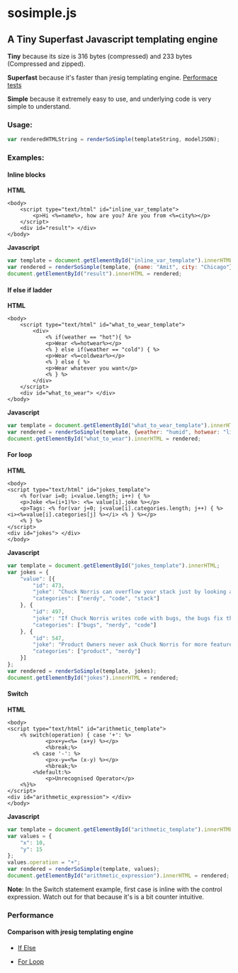 # sosimple.js
## A Tiny Superfast Javascript templating engine

**Tiny** because its size is 316 bytes (compressed) and 233 bytes (Compressed and zipped).

**Superfast** because it's faster than jresig templating engine. [Performace tests](#perf)

**Simple** because it extremely easy to use, and underlying code is very simple to understand.

### Usage:
```JavaScript
var renderedHTMLString = renderSoSimple(templateString, modelJSON);
```


### Examples:

#### Inline blocks
**HTML**
```HTML+ERB
<body>
    <script type="text/html" id="inline_var_template">
        <p>Hi <%=name%>, how are you? Are you from <%=city%></p>
    </script>
    <div id="result"> </div>
</body>
```
**Javascript**
```JavaScript
var template = document.getElementById("inline_var_template").innerHTML;
var rendered = renderSoSimple(template, {name: "Amit", city: "Chicago"});
document.getElementById("result").innerHTML = rendered;
```


#### If else if ladder
**HTML**
```HTML+ERB
<body>
    <script type="text/html" id="what_to_wear_template">
        <div>
            <% if(weather == "hot"){ %>
            <p>Wear <%=hotwear%></p>
            <% } else if(weather == "cold") { %>
            <p>Wear <%=coldwear%></p>
            <% } else { %>
            <p>Wear whatever you want</p>
            <% } %>
        </div>
    </script>
    <div id="what_to_wear"> </div>
</body>
```
**Javascript**
```JavaScript
var template = document.getElementById("what_to_wear_template").innerHTML;
var rendered = renderSoSimple(template, {weather: "humid", hotwear: "light", coldwear: "dark"});
document.getElementById("what_to_wear").innerHTML = rendered;
```


#### For loop
**HTML**
```HTML+ERB
<body>
<script type="text/html" id="jokes_template">
    <% for(var i=0; i<value.length; i++) { %>
    <p>Joke <%=(i+1)%>: <%= value[i].joke %></p>
    <p>Tags: <% for(var j=0; j<value[i].categories.length; j++) { %> <i><%=value[i].categories[j] %></i> <% } %></p>
    <% } %>
</script>
<div id="jokes"> </div>
</body>
```
**Javascript**
```JavaScript
var template = document.getElementById("jokes_template").innerHTML;
var jokes = {
    "value": [{
        "id": 473,
        "joke": "Chuck Norris can overflow your stack just by looking at it.",
        "categories": ["nerdy", "code", "stack"]
    }, {
        "id": 497,
        "joke": "If Chuck Norris writes code with bugs, the bugs fix themselves.",
        "categories": ["bugs", "nerdy", "code"]
    }, {
        "id": 547,
        "joke": "Product Owners never ask Chuck Norris for more features. They ask for mercy.",
        "categories": ["product", "nerdy"]
    }]
};
var rendered = renderSoSimple(template, jokes);
document.getElementById("jokes").innerHTML = rendered;
```


#### Switch
**HTML**
```HTML+ERB
<body>
<script type="text/html" id="arithmetic_template">
    <% switch(operation) { case '+': %>
            <p>x+y=<%= (x+y) %></p>
            <%break;%>
        <% case '-': %>
            <p>x-y=<%= (x-y) %></p>
            <%break;%>
        <%default:%>
            <p>Unrecognised Operator</p>
    <%}%>
</script>
<div id="arithmetic_expression"> </div>
</body>
```
**Javascript**
```JavaScript
var template = document.getElementById("arithmetic_template").innerHTML;
var values = {
    "x": 10,
    "y": 15
};
values.operation = "+";
var rendered = renderSoSimple(template, values);
document.getElementById("arithmetic_expression").innerHTML = rendered;
```
**Note**: In the Switch statement example, first case is inline with the control expression. Watch out for that because it's is a bit counter intuitive.

### Performance <a name="perf"></a>
#### Comparison with jresig templating engine
- [If Else](http://jsperf.com/ifelse-sosimple)

- [For Loop](http://jsperf.com/forloop-sosimple)


